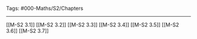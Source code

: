 Tags: #000-Maths/S2/Chapters 

---
[[M-S2 3.1]]
[[M-S2 3.2]]
[[M-S2 3.3]]
[[M-S2 3.4]]
[[M-S2 3.5]]
[[M-S2 3.6]]
[[M-S2 3.7]]
